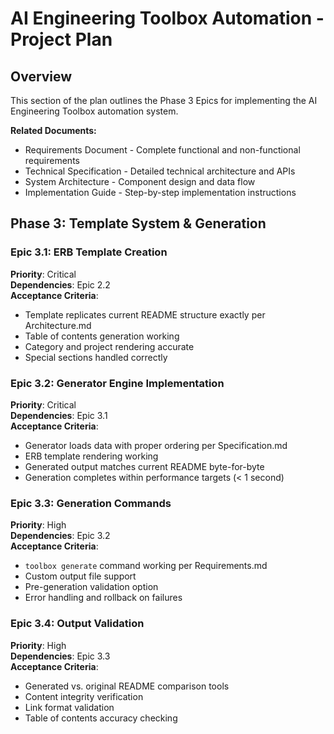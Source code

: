 # AI Engineering Toolbox Automation - Project Plan

## Overview

This section of the plan outlines the Phase 3 Epics for implementing the AI Engineering Toolbox automation system.

**Related Documents:**
- Requirements Document - Complete functional and non-functional requirements
- Technical Specification - Detailed technical architecture and APIs
- System Architecture - Component design and data flow
- Implementation Guide - Step-by-step implementation instructions

## Phase 3: Template System & Generation

### Epic 3.1: ERB Template Creation
**Priority**: Critical  
**Dependencies**: Epic 2.2  
**Acceptance Criteria**:
- Template replicates current README structure exactly per Architecture.md
- Table of contents generation working
- Category and project rendering accurate
- Special sections handled correctly

### Epic 3.2: Generator Engine Implementation
**Priority**: Critical  
**Dependencies**: Epic 3.1  
**Acceptance Criteria**:
- Generator loads data with proper ordering per Specification.md
- ERB template rendering working
- Generated output matches current README byte-for-byte
- Generation completes within performance targets (< 1 second)

### Epic 3.3: Generation Commands
**Priority**: High  
**Dependencies**: Epic 3.2  
**Acceptance Criteria**:
- `toolbox generate` command working per Requirements.md
- Custom output file support
- Pre-generation validation option
- Error handling and rollback on failures

### Epic 3.4: Output Validation
**Priority**: High  
**Dependencies**: Epic 3.3  
**Acceptance Criteria**:
- Generated vs. original README comparison tools
- Content integrity verification
- Link format validation
- Table of contents accuracy checking
